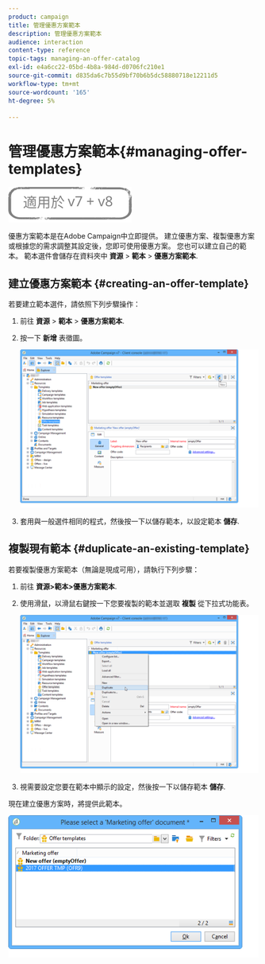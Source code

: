 ```yaml
---
product: campaign
title: 管理優惠方案範本
description: 管理優惠方案範本
audience: interaction
content-type: reference
topic-tags: managing-an-offer-catalog
exl-id: e4a6cc22-05bd-4b8a-984d-d0706fc210e1
source-git-commit: d835da6c7b55d9bf70b6b5dc58880718e12211d5
workflow-type: tm+mt
source-wordcount: '165'
ht-degree: 5%

---
```


# 管理優惠方案範本{#managing-offer-templates}

![](../../assets/common.svg)

優惠方案範本是在Adobe Campaign中立即提供。 建立優惠方案、複製優惠方案或根據您的需求調整其設定後，您即可使用優惠方案。 您也可以建立自己的範本。 範本選件會儲存在資料夾中 **資源** > **範本** > **優惠方案範本**.

## 建立優惠方案範本 {#creating-an-offer-template}

若要建立範本選件，請依照下列步驟操作：

1. 前往 **資源** > **範本** > **優惠方案範本**.
1. 按一下 **新增** 表徵圖。

   ![](assets/offer_model_001.png)

1. 套用與一般選件相同的程式，然後按一下以儲存範本，以設定範本 **儲存**.

## 複製現有範本 {#duplicate-an-existing-template}

若要複製優惠方案範本（無論是現成可用），請執行下列步驟：

1. 前往 **資源>範本>優惠方案範本**.
1. 使用滑鼠，以滑鼠右鍵按一下您要複製的範本並選取 **複製** 從下拉式功能表。

   ![](assets/offer_model_002.png)

1. 視需要設定您要在範本中顯示的設定，然後按一下以儲存範本 **儲存**.

現在建立優惠方案時，將提供此範本。

![](assets/offer_modelcreated_001.png)
